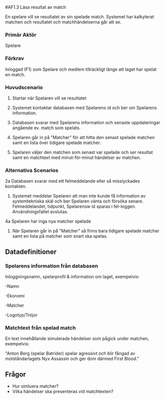 #AF1.3 Läsa resultat av match

En spelare vill se resultatet av sin spelade match. Systemet har kalkylerat matchen och resultatet och matchhändelserna
går att se.

### Primär Aktör
Spelare

### Förkrav
Inloggad (F1) som Spelare och medlem tillräckligt länge att laget har spelat en match.

### Huvudscenario
1. Startar när Spelaren vill se resultatet

2. Systemet kontaktar databasen med Spelarens id och ber om Spelarens information.

3. Databasen svarar med Spelarens information och senaste uppdateringar angående ev. match som spelats.

4. Spelaren går in på "Matcher" för att hitta den senast spelade matchen samt en lista över tidigare spelade matcher.

5. Spelaren väljer den matchen som senast var spelade och ser resultat samt en matchtext med minut-för-minut händelser av matchen.


### Alternativa Scenarios
2a Databasen svarar med ett felmeddelande eller så misslyckades kontakten.
  1. Systemet meddelar Spelaren att man inte kunde få information av systemtekniska skäl och ber Spelaren vänta och försöka senare.
  Felmeddelandet, tidpunkt, Spelarensw id sparas i fel-loggen.
  Användningsfallet avslutas.
  
4a Spelaren har inga nya matcher spelade
  1. När Spelaren går in på "Matcher" så finns bara tidigare spelade matcher samt en lista på matcher som snart ska spelas.

## Datadefinitioner
### Spelarens information från databasen
Inloggningsnamn, spelarprofil & information om laget, exempelvis:

  -Namn
  
  -Ekonomi
  
  -Matcher
  
  -Logotyp/Tröjor
  
### Matchtext från spelad match
En text innehållande simulerade händelser som pågick under matchen, exempelvis:

  "Anton Berg (spelar Batrider) spelar agressivt och blir fångad av motståndarlagets Nyx Assassin och ger dom därmed First Blood."
  
## Frågor
- Hur simluera matcher?
- Vilka händelser ska presenteras vid matchtexten?
  
